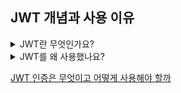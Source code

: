 ## JWT 개념과 사용 이유

<details>
<summary>JWT란 무엇인가요?</summary>
<div markdown="1">
JWT란 토큰 인증 방식의 일종으로 서버에 세션 정보를 저장하지 않고, 로그인 시 클라이언트에게 로그인 사용자 정보가 포함된 토큰을 발행하고 클라이언트는 특정 요청마다 이 토큰을 함께 보냅니다. 토큰을 받은 서버는 토큰을 파싱해 인증과 인가 작업을 진행합니다.<Br>
JWT는 헤더, 시그니쳐, 페이로드로 구성되어 있습니다. 헤더는 토큰의 타입(Bearer), 암호화 알고리즘을 담고 있고, 페이로드는 토큰의 정보를 담습니다. 시그니쳐는 jwt 비밀키로 만들어진 일련의 문자열로 토큰의 정보가 신뢰할 수 있는 것인지 판단할 수 있도록 합니다.<br>
</div>
</details>



<details>
<summary>JWT를 왜 사용했나요?</summary>
<div markdown="1">
REST의 특징 중 stateless라는 특징이 있는데 사용자의 상태 정보를 서버에 저장하지 않는 특성입니다. <br>
또한 Scale-out의 가능성을 고려해 세션의 정합성을 맞추는 작업보다 JWT를 사용하는 것이 더 좋다고 판단했습니다.<br>
</div>
</details>
  
  
[JWT 인증은 무엇이고 어떻게 사용해야 할까](https://www.popit.kr/jwt-%ec%9d%b8%ec%a6%9d%ec%9d%80-%eb%ac%b4%ec%97%87%ec%9d%b4%ea%b3%a0-%ec%96%b4%eb%96%bb%ea%b2%8c-%ec%82%ac%ec%9a%a9%ed%95%b4%ec%95%bc-%ed%95%a0%ea%b9%8c/)
